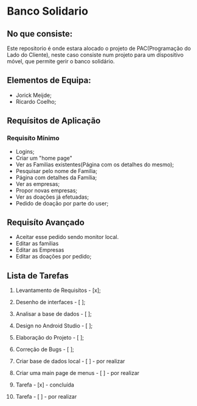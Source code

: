 # Banco Solidario

## No que consiste:
Este repositorio é onde estara alocado o projeto de PAC(Programação do Lado do Cliente), neste caso consiste num projeto para um díspositivo móvel, que permite gerir o banco solidário.

## Elementos de Equipa:
* Jorick Meijde;
* Ricardo Coelho;

## Requísitos de Aplicação
### Requisíto Mínimo
* Logins;
* Criar um "home page"
* Ver as Familias existentes(Página com os detalhes do mesmo);
* Pesquisar pelo nome de Familia;
* Página com detalhes da Família;
* Ver as empresas;
* Propor novas empresas;
* Ver as doações já efetuadas;
* Pedido de doação por parte do user;

## Requisíto Avançado
* Aceitar esse pedido sendo monitor local.
* Editar as familias
* Editar as Empresas
* Editar as doações por pedido;

## Lista de Tarefas
1. Levantamento de Requisítos - [x];
2. Desenho de interfaces - [ ];
3. Analisar a base de dados - [ ];
4. Design no Android Studio - [ ];
5. Elaboração do Projeto - [ ];
6. Correção de Bugs - [ ];

1. Criar base de dados local - [ ] - por realizar
2. Criar uma main page de menus - [ ] - por realizar
2. Tarefa - [x] - concluída
3. Tarefa - [ ] - por realizar
